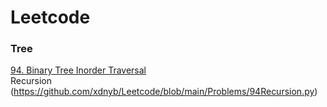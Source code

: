 # Leetcode
### Tree
[94. Binary Tree Inorder Traversal](https://leetcode.com/problems/binary-tree-inorder-traversal/)<br>
Recursion (https://github.com/xdnyb/Leetcode/blob/main/Problems/94Recursion.py)
